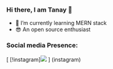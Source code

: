 ### Hi there, I am Tanay 👋

- 🌱 I’m currently learning MERN stack
- 😎 An open source enthusiast



### Social media Presence:

[ [!instagram]<img src="https://img.icons8.com/office/40/000000/instagram-new.png"/> ] (instagram)



[instagram]: https://www.instagram.com/tanaydwivedi9098/

